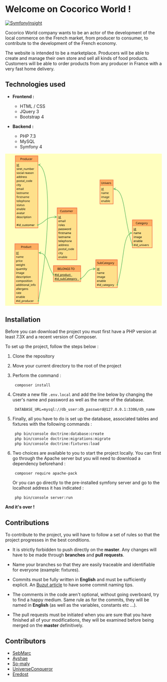 # Welcome on Cocorico World !

[![SymfonyInsight](https://insight.symfony.com/projects/8648c955-2435-4dc5-be84-b6f8464fff50/mini.svg)](https://insight.symfony.com/projects/8648c955-2435-4dc5-be84-b6f8464fff50)

Cocorico World company wants to be an actor of the development of the local commerce on the French market, from producer to consumer, to contribute to the development of the French economy.

The website is intended to be a marketplace. Producers will be able to create and manage their own store and sell all kinds of food products. 
Customers will be able to order products from any producer in France with a very fast home delivery.

## Technologies used

- **Frontend :**
    - HTML / CSS
    - JQuery 3
    - Bootstrap 4
    
- **Backend :**
    - PHP 7.3
    - MySQL
    - Symfony 4
    
![Logic model of the data](docs/MLD-V1.svg)

## Installation

Before you can download the project you must first have a PHP version at least 7.3X and a recent version of Composer.

To set up the project, follow the steps below :

1. Clone the repository
2. Move your current directory to the root of the project
3. Perform the command :

        composer install
4. Create a new file ``.env.local`` and add the line below by changing the user's name and password as well as the name of the database.

        DATABASE_URL=mysql://db_user:db_password@127.0.0.1:3306/db_name
5. Finally, all you have to do is set up the database, associated tables and fixtures with the following commands :

        php bin/console doctrine:database:create
        php bin/console doctrine:migrations:migrate
        php bin/console doctrine:fixtures:load
6. Two choices are available to you to start the project locally. You can first go through the Apache server but you will need to download a dependency beforehand :

        composer require apache-pack
        
   Or you can go directly to the pre-installed symfony server and go to the localhost address it has indicated :
   
        php bin/console server:run
        
**And it's over !**

## Contributions

To contribute to the project, you will have to follow a set of rules so that the project progresses in the best conditions.

- It is strictly forbidden to push directly on the **master**. Any changes will have to be made through **branches** and **pull requests**.

- Name your branches so that they are easily traceable and identifiable for everyone (example: fixtures).

- Commits must be fully written in **English** and must be sufficiently explicit. An [Buzut article](https://buzut.net/git-bien-nommer-ses-commits/) to have some commit naming tips.

- The comments in the code aren't optional, without going overboard, try to find a happy medium. Same rule as for the commits, they will be named in **English** (as well as the variables, constants etc ...).

- The pull requests must be initiated when you are sure that you have finished all of your modifications, they will be examined before being merged on the **master** definitively.

## Contributors

- [SebMarc](https://github.com/SebMarc)
- [Ayshae](https://github.com/Ayshae)
- [So-maly](https://github.com/So-maly)
- [UniverseConqueror](https://github.com/UniverseConqueror)
- [Eredost](https://github.com/Eredost)
